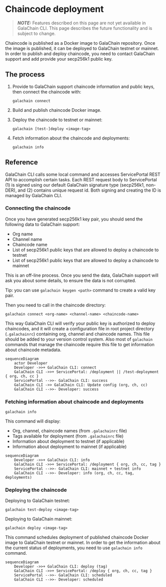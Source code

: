 # Chaincode deployment

> **_NOTE:_**  Features described on this page are not yet available in GalaChain CLI.
> This page describes the future functionality and is subject to change.

Chaincode is published as a Docker image to GalaChain repository.
Once the image is published, it can be deployed to GalaChain testnet or mainnet.
In order to publish and deploy chaincode, you need to contact GalaChain support and add provide your secp256k1 public key.

## The process

1. Provide to GalaChain support chaincode information and public keys, then connect the chaincode with:
   ```
   galachain connect
   ```

2. Build and publish chaincode Docker image.

3. Deploy the chaincode to testnet or mainnet:
   ```
   galachain [test-]deploy <image-tag>
   ```

4. Fetch information about the chaincode and deployments:
   ```
   galachain info
   ```

## Reference

GalaChain CLI calls some local command and accesses ServicePortal REST API to accomplish certain tasks.
Each REST request body to ServicePortal (1) is signed using our default GalaChain signature type (secp256k1, non-DER), and (2) contains unique request id.
Both signing and creating the ID is managed by GalaChain CLI.

### Connecting the chaincode

Once you have generated secp256k1 key pair, you should send the following data to GalaChain support:

* Org name
* Channel name
* Chaincode name
* List of secp256k1 public keys that are allowed to deploy a chaincode to testnet
* List of secp256k1 public keys that are allowed to deploy a chaincode to mainnet

This is an off-line process.
Once you send the data, GalaChain support will ask you about some details, to ensure the data is not corrupted.

Tip: you can use `galachain keygen <path>` command to create a valid key pair.

Then you need to call in the chaincode directory:

```
galachain connect <org-name> <channel-name> <chaincode-name>
```

This way GalaChain CLI will verify your public key is authorized to deploy chaincodes, and it will create a configuration file in root project directory (`.galachainrc`) containing org, channel and chaincode names.
This file should be added to your version control system.
Also most of `galachain` commands that manage the chaincode require this file to get information about chaincode metadata.

```mermaid
sequenceDiagram
    actor Developer
    Developer ->>+ GalaChain CLI: connect
    GalaChain CLI ->>+ ServicePortal: /deployment || /test-deployment { org, ch, cc }
    ServicePortal -->>- GalaChain CLI: success
    GalaChain CLI ->> GalaChain CLI: Update config (org, ch, cc)
    GalaChain CLI -->>- Developer: success
```

### Fetching information about chaincode and deployments

```
galachain info
```

This command will display:

* Org, channel, chaincode names (from `.galachainrc` file)
* Tags available for deployment (from `.galachainrc` file)
* Information about deployment to testnet (if applicable)
* Information about deployment to mainnet (if applicable)

```mermaid
sequenceDiagram
    Developer ->>+ GalaChain CLI: info
    GalaChain CLI ->>+ ServicePortal: /deployment { org, ch, cc, tag }
    ServicePortal -->>- GalaChain CLI: mainnet + testnet info
    GalaChain CLI -->>- Developer: info (org, ch, cc, tag, deployments)
```

### Deploying the chaincode

Deploying to GalaChain testnet:

```
galachain test-deploy <image-tag>
```

Deploying to GalaChain mainnet:

```
galachain deploy <image-tag>
```

This command schedules deployment of published chaincode Docker image to GalaChain testnet or mainnet.
In order to get the information about the current status of deployments, you need to use `galachain info` command.

```mermaid
sequenceDiagram
    Developer ->>+ GalaChain CLI: deploy (tag)
    GalaChain CLI ->>+ ServicePortal: /deploy { org, ch, cc, tag }
    ServicePortal -->>- GalaChain CLI: scheduled
    GalaChain CLI -->>- Developer: scheduled
```
